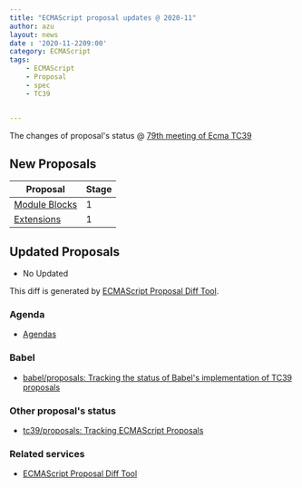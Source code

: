 ```yaml
---
title: "ECMAScript proposal updates @ 2020-11"
author: azu
layout: news
date : '2020-11-2209:00'
category: ECMAScript
tags:
    - ECMAScript
    - Proposal
    - spec
    - TC39


---
```


The changes of proposal's status @ [79th meeting of Ecma TC39][Agendas]


## New Proposals

| Proposal                                                                                     | Stage |
| -------------------------------------------------------------------------------------------- | ----- |
| [Module Blocks](https://github.com/tc39/proposal-js-module-blocks)                           | 1     |
| [Extensions](https://github.com/hax/proposal-extensions)                                     | 1     |

## Updated Proposals

- No Updated

This diff is generated by [ECMAScript Proposal Diff Tool](https://azu.github.io/ecmascript-proposals-json/).

### Agenda

- [Agendas][]

### Babel

- [babel/proposals: Tracking the status of Babel's implementation of TC39 proposals](https://github.com/babel/proposals)

### Other proposal's status 

- [tc39/proposals: Tracking ECMAScript Proposals](https://github.com/tc39/proposals)

### Related services

- [ECMAScript Proposal Diff Tool](https://azu.github.io/ecmascript-proposals-json/)

[Agendas]: https://github.com/tc39/agendas/blob/master/2020/11.md
